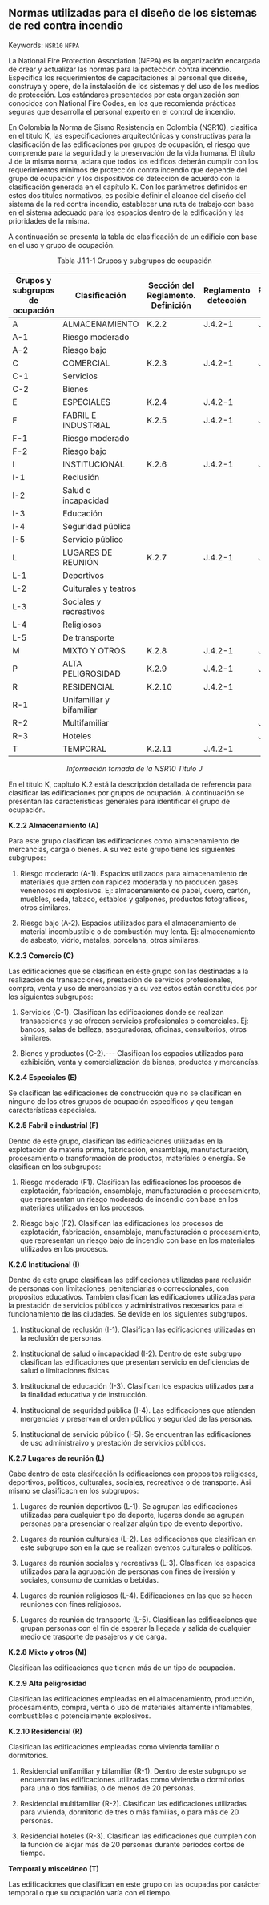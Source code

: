 ## Normas utilizadas para el diseño de los sistemas de red contra incendio
Keywords: `NSR10` `NFPA`

La National Fire Protection Association (NFPA) es la organización encargada de crear y actualizar las normas para la protección contra incendio. Especifica los requerimientos de capacitaciones al personal que diseñe, construya y opere, de la instalación de los sistemas y del uso de los medios de protección. Los estándares presentados por esta organización 
 son conocidos con National Fire Codes, en los que recomienda prácticas seguras que desarrolla el personal experto en el control de incendio. 

En Colombia la Norma de Sismo Resistencia en Colombia (NSR10), clasifica en el título K, las especificaciones arquitectónicas y constructivas para la clasificación de las edificaciones por grupos de ocupación, el riesgo que comprende para la seguridad y la preservación de la vida humana. El título J de la misma norma, aclara que todos los edificos deberán cumplir con los requerimientos mínimos de protección contra incendio que depende del grupo de ocupación  y los dispositivos de detección de acuerdo con la clasificación generada en el capítulo K. Con los parámetros definidos en estos dos títulos normativos, es posible definir el alcance del diseño del sistema de la red contra incendio, establecer una ruta de trabajo con base en el sistema adecuado para los espacios dentro de la edificación y las prioridades de la misma. 

A continuación se presenta la tabla de clasificación de un edificio con base en el uso y grupo de ocupación.

<div align="center"> Tabla J.1.1-1 
Grupos y subgrupos de ocupación
</div>

| Grupos y subgrupos de ocupación | Clasificación            | Sección del Reglamento. Definición | Reglamento detección | Reglamento extinción |
|---------------------------------|--------------------------|------------------------------------|----------------------|----------------------|
| A                               | ALMACENAMIENTO           | K.2.2                              | J.4.2-1              | J.4.3.1              |
| A-1                             | Riesgo moderado          |                                    |                      |                      |
| A-2                             | Riesgo bajo              |                                    |                      |                      |
| C                               | COMERCIAL                | K.2.3                              | J.4.2-1              | J.4.3.2              |
| C-1                             | Servicios                |                                    |                      |                      |
| C-2                             | Bienes                   |                                    |                      |                      |
| E                               | ESPECIALES               | K.2.4                              | J.4.2-1              |                      |
| F                               | FABRIL E INDUSTRIAL      | K.2.5                              | J.4.2-1              | J.4.3.3              |
| F-1                             | Riesgo moderado          |                                    |                      |                      |
| F-2                             | Riesgo bajo              |                                    |                      |                      |
| I                               | INSTITUCIONAL            | K.2.6                              | J.4.2-1              | J.4.3.4              |
| I-1                             | Reclusión                |                                    |                      |                      |
| I-2                             | Salud o incapacidad      |                                    |                      |                      |
| I-3                             | Educación                |                                    |                      |                      |
| I-4                             | Seguridad pública        |                                    |                      |                      |
| I-5                             | Servicio público         |                                    |                      |                      |
| L                               | LUGARES DE REUNIÓN       | K.2.7                              |  J.4.2-1             | J.4.3.5              |
| L-1                             | Deportivos               |                                    |                      |                      |
| L-2                             | Culturales y teatros     |                                    |                      |                      |
| L-3                             | Sociales y recreativos   |                                    |                      |                      |
| L-4                             | Religiosos               |                                    |                      |                      |
| L-5                             | De transporte            |                                    |                      |                      |
| M                               | MIXTO Y OTROS            | K.2.8                              | J.4.2-1              | J.4.3.6              |
| P                               | ALTA PELIGROSIDAD        | K.2.9                              | J.4.2-1              | J.4.3.7              |
| R                               | RESIDENCIAL              | K.2.10                             | J.4.2-1              |                      |
| R-1                             | Unifamiliar y bifamiliar |                                    |                      |                      |
| R-2                             | Multifamiliar            |                                    |                      | J.4.3.8              |
| R-3                             | Hoteles                  |                                    |                      | J.4.3.9              |
| T                               | TEMPORAL                 | K.2.11                             | J.4.2-1              |                      |


<div align="center"> <em> Información tomada de la NSR10 Título J </em> </div>

En el título K, capítulo K.2 está la descripción detallada de referencia para clasificar las edificaciones por grupos de ocupación. A continuación se presentan las características generales para identificar el grupo de ocupación.

<b> K.2.2 Almacenamiento (A) </b>

Para este grupo clasifican las edificaciones como almacenamiento de mercancías, carga o bienes. A su vez este grupo tiene los siguientes subgrupos:
1. Riesgo moderado (A-1). Espacios utilizados para almacenamiento de materiales que arden con rapidez moderada y no producen gases venenosos ni explosivos. Ej: almacenamiento de papel, cuero, cartón, muebles, seda, tabaco, establos y galpones, productos fotográficos, otros similares.

2. Riesgo bajo (A-2). Espacios utilizados para el almacenamiento de material incombustible o de combustión muy lenta. Ej: almacenamiento de asbesto, vidrio, metales, porcelana, otros similares. 

<b> K.2.3 Comercio (C) </b>

Las edificaciones que se clasifican en este grupo son las destinadas a la realización de transacciones, prestación de servicios profesionales, compra, venta y uso de mercancías y a su vez estos están constituidos por los siguientes subgrupos:

1. Servicios (C-1). Clasifican las edificaciones donde se realizan transacciones y se ofrecen servicios profesionales o comerciales. Ej: bancos, salas de belleza, aseguradoras, oficinas, consultorios, otros similares.

2. Bienes y productos (C-2).--- Clasifican los espacios utilizados para exhibición, venta y comercialización de bienes, productos y mercancías. 

<b> K.2.4 Especiales (E) </b>

Se clasifican las edificaciones de construcción que no se clasifican en ninguno de los otros grupos de ocupación específicos y qeu tengan características especiales. 

<b> K.2.5 Fabril e industrial (F) </b>

Dentro de este grupo, clasifican las edificaciones utilizadas en la explotación de materia prima, fabricación, ensamblaje, manufacturación, procesamiento o transformación de productos, materiales o energía. Se clasifican en los subgrupos:

1. Riesgo moderado (F1). Clasifican las edificaciones los procesos de explotación, fabricación, ensamblaje, manufacturación o procesamiento, que representan un riesgo moderado de incendio con base en los materiales utilizados en los procesos.

2. Riesgo bajo (F2). Clasifican las edificaciones los procesos de explotación, fabricación, ensamblaje, manufacturación o procesamiento, que representan un riesgo bajo de incendio con base en los materiales utilizados en los procesos.

<b> K.2.6 Institucional (I) </b>

Dentro de este grupo clasifican las edificaciones utilizadas para reclusión de personas con limitaciones, penitenciarias o correccionales, con propósitos educativos. Tambien clasifican las edificaciones utilizadas para la prestación de servicios públicos y administrativos necesarios para el funcionamiento de las ciudades. Se devide en los siguientes subgrupos.

1. Institucional de reclusión (I-1). Clasifican las edificaciones utilizadas en la reclusión de personas.

2. Institucional de salud o incapacidad (I-2). Dentro de este subgrupo clasifican las edificaciones que presentan servicio en deficiencias de salud o limitaciones físicas.

3. Institucional de educación (I-3). Clasifican los espacios utilizados para la finalidad educativa y de instrucción. 

4. Institucional de seguridad pública (I-4). Las edificaciones que atienden mergencias y preservan el orden público y seguridad de las personas.

5. Institucional de servicio público (I-5). Se encuentran las edificaciones de uso administraivo y prestación de servicios públicos.

<b> K.2.7 Lugares de reunión (L) </b>

Cabe dentro de esta clasifcación ls edificaciones con propositos religiosos, deportivos, políticos, culturales, sociales, recreativos o de transporte. Asi mismo se clasificacn en los subgrupos:

1. Lugares de reunión deportivos (L-1). Se agrupan las edificaciones utilizadas para cualquier tipo de deporte, lugares donde se agrupan personas para presenciar o realizar algún tipo de evento deportivo. 

2. Lugares de reunión culturales (L-2). Las edificaciones que clasifican en este subgrupo son en la que se realizan eventos culturales o políticos.

3. Lugares de reunión sociales y recreativas (L-3). Clasifican los espacios utilizados para la agrupación de personas con fines de iversión y sociales, consumo de comidas o bebidas. 

4. Lugares de reunión religiosos (L-4). Edificaciones en las que se hacen reuniones con fines religiosos. 

5. Lugares de reunión de transporte (L-5). Clasifican las edificaciones que grupan personas con el fin de esperar la llegada y salida de cualquier medio de trasporte de pasajeros y de carga.

<b> K.2.8 Mixto y otros (M) </b>

Clasifican las edificaciones que tienen más de un tipo de ocupación.

<b> K.2.9 Alta peligrosidad </b>

Clasifican las edificaciones empleadas en el almacenamiento, producción, procesamiento, compra, venta o uso de materiales altamente inflamables, combustibles o potencialmente explosivos. 

<b> K.2.10 Residencial (R) </b>

Clasifican las edificaciones empleadas como vivienda familiar o dormitorios.

1. Residencial unifamiliar y bifamiliar (R-1). Dentro de este subgrupo se encuentran las edificaciones utilizadas como vivienda o dormitorios para una o dos familias, o de menos de 20 personas. 

2. Residencial multifamiliar (R-2). Clasifican las edificaciones utilizadas para vivienda, dormitorio de tres o más familias, o para más de 20 personas.

3. Residencial hoteles (R-3). Clasifican las edificaciones que cumplen con la función de alojar más de 20 personas durante períodos cortos de tiempo. 

<b> Temporal y misceláneo (T) </b>

Las edificaciones que clasifican en este grupo on las ocupadas por carácter temporal o que su ocupación varía con el tiempo. 



